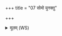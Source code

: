 +++
title = "07 सोमो युनक्तु"

+++
<details><summary>मूलम् (WS)</summary>

सोमो युनक्तु बहुधा पयांस्यस्मिन् यज्ञे सुयुजः स्वाहा ॥७॥
</details>